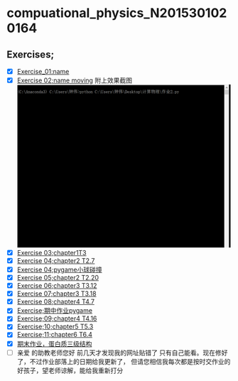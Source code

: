 # compuational_physics_N2015301020164
## Exercises;
 - [x] [Exercise_01:name](http://upload-images.jianshu.io/upload_images/7918656-61a16e5b4ad9ad63.PNG?imageMogr2/auto-orient/strip%7CimageView2/2/w/1240)
 - [x] [Exercise 02;name moving](https://www.zybuluo.com/zhongwei1234/note/894381)
 附上效果截图
![](https://github.com/Zhongwei123/compuational_physics_N2015301020164/blob/master/%E5%8A%A8%E5%9B%BE%E7%AC%AC%E4%BA%8C%E6%AC%A1%E4%BD%9C%E4%B8%9A.gif.gif)
- [x] [Exercise 03;chapter1T3](https://www.zybuluo.com/zhongwei1234/note/902317) 
- [x] [Exercise 04;chapter2 T2.7](https://www.zybuluo.com/zhongwei1234/note/914048)
- [x] [Exercise 04;pygame小球碰撞](https://www.zybuluo.com/zhongwei1234/note/914509)
- [x] [Exercise 05;chapter2 T2.20](https://www.zybuluo.com/zhongwei1234/note/922468)
- [x] [Exercise 06;chapter3 T3.12](https://www.zybuluo.com/zhongwei1234/note/930208)
- [x] [Exercise 07;chapter3 T3.18](https://www.zybuluo.com/zhongwei1234/note/935714)
- [x] [Exercise 08;chapter4 T4.7](https://www.zybuluo.com/zhongwei1234/note/944791)
- [x] [Exercise;期中作业pygame](https://www.zybuluo.com/zhongwei1234/note/947219)
- [x] [Exercise;09;chapter4 T4.16](https://www.zybuluo.com/zhongwei1234/note/971087)
- [x] [Exercise;10;chapter5 T5.3](https://www.zybuluo.com/zhongwei1234/note/979302)
- [x] [Exercise;11;chapter6 T6.4](https://www.zybuluo.com/zhongwei1234/note/985342)
- [x] [期末作业，蛋白质三级结构](https://www.zybuluo.com/zhongwei1234/note/985342)
- [ ] 亲爱 的助教老师您好 前几天才发现我的网址贴错了 只有自己能看。现在修好了，不过作业部落上的日期给我更新了，
但请您相信我每次都是按时交作业的好孩子，望老师谅解，能给我重新打分

